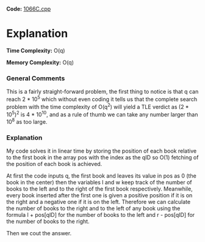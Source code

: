 **Code:** [1066C.cpp](./1066C.cpp)

# Explanation

**Time Complexity:** O(q)

**Memory Complexity:** O(q)

### General Comments

This is a fairly straight-forward problem, the first thing to notice is that q can reach 2 * 10<sup>5</sup> which without even coding it tells us that the complete search problem with the time complexity of O(q<sup>2</sup>) will yield a TLE verdict as (2 * 10<sup>5</sup>)<sup>2</sup> is 4 * 10<sup>10</sup>, and as a rule of thumb we can take any number larger than 10<sup>8</sup> as too large.

### Explanation

My code solves it in linear time by storing the position of each book relative to the first book in the array pos with the index as the qID so O(1) fetching of the position of each book is achieved.

At first the code inputs q, the first book and leaves its value in pos as 0 (the book in the center) then the variables l and w keep track of the number of books to the left and to the right of the first book respectively. Meanwhile, every book inserted after the first one is given a positive position if it is on the right and a negative one if it is on the left. Therefore we can calculate the number of books to the right and to the left of any book using the formula l + pos[qID] for the number of books to the left and r - pos[qID] for the number of books to the right.

Then we cout the answer.

